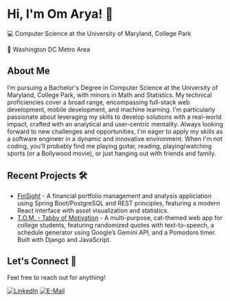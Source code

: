 # Hi, I'm Om Arya! 👋
💻 Computer Science at the University of Maryland, College Park

📍 Washington DC Metro Area

## About Me
I’m pursuing a Bachelor's Degree in Computer Science at the University of Maryland, College Park, with minors in Math and Statistics. My technical proficiencies cover a broad range, encompassing full-stack web development, mobile development, and machine learning. I'm particularly passionate about leveraging my skills to develop solutions with a real-world impact, crafted with an analytical and user-centric mentality. Always looking forward to new challenges and opportunities, I'm eager to apply my skills as a software engineer in a dynamic and innovative environment. When I'm not coding, you'll probably find me playing guitar, reading, playing/watching sports (or a Bollywood movie), or just hanging out with friends and family.

## Recent Projects 🛠
* [FinSight][FinSight-url] - A financial portfolio management and analysis appliciation using Spring Boot/PostgreSQL and REST principles, featuring a modern React interface with asset visualization and statistics.
* [T.O.M. - Tabby of Motivation][TOM-url] - A multi-purpose, cat-themed web app for college students, featuring randomized quotes with text-to-speech, a schedule generator using Google’s Gemini API, and a Pomodoro timer. Built with Django and JavaScript.
  
## Let's Connect 🤝
Feel free to reach out for anything!

[![LinkedIn][LinkedIn.com]][LinkedIn-url]
[![E-Mail][Email.com]][Email-url]

<!-- MARKDOWN LINKS & IMAGES -->
[FinSight-url]: https://github.com/om-arya/FinSight
[TOM-url]: https://github.com/om-arya/T.O.M

[LinkedIn.com]: https://img.shields.io/badge/LinkedIn-0077B5?style=for-the-badge&logo=linkedin&logoColor=white
[LinkedIn-url]: https://www.linkedin.com/in/om-arya/
[Email.com]: https://img.shields.io/badge/Gmail-D14836?style=for-the-badge&logo=gmail&logoColor=white
[Email-url]: mailto:om.arya0577@gmail.com
